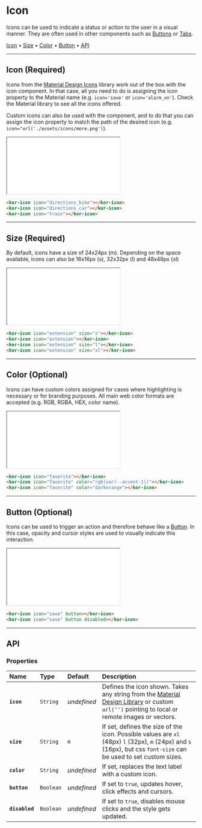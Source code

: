 # Icon

Icons can be used to indicate a status or action to the user in a visual manner. They are often used in other components such as [Buttons](components/button) or [Tabs](components/tabs).

[Icon](components/icon#size) • [Size](components/icon#size) • [Color](components/icon#color) • [Button](components/icon#button) • [API](components/icon#api)

---

## Icon (Required)

Icons from the [Material Design Icons](https://material.io/resources/icons/?style=baseline) library work out of the box with the icon component. In that case, all you need to do is assigning the icon property to the Material name (e.g. `icon='save'` or `icon='alarm_on'`). Check the Material library to see all the icons offered.

Custom icons can also be used with the component, and to do that you can assign the icon property to match the path of the desired icon (e.g. `icon="url('./assets/icons/more.png')`).

<iframe src="./assets/docs/components/icon/icon.html"></iframe>

```html
<kor-icon icon="directions_bike"></kor-icon>
<kor-icon icon="directions_car"></kor-icon>
<kor-icon icon="train"></kor-icon>
```

---

## Size (Required)

By default, icons have a size of 24x24px (m). Depending on the space available, icons can also be 16x16px (s), 32x32px (l) and 48x48px (xl)

<iframe src="./assets/docs/components/icon/size.html"></iframe>

```html
<kor-icon icon="extension" size="s"></kor-icon>
<kor-icon icon="extension"></kor-icon>
<kor-icon icon="extension" size="l"></kor-icon>
<kor-icon icon="extension" size="xl"></kor-icon>
```

---

## Color (Optional)

Icons can have custom colors assigned for cases where highlighting is necessary or for branding purposes. All main web color formats are accepted (e.g. RGB, RGBA, HEX, color name).

<iframe src="./assets/docs/components/icon/color.html"></iframe>

```html
<kor-icon icon="favorite"></kor-icon>
<kor-icon icon="favorite" color="rgb(var(--accent-1))"></kor-icon>
<kor-icon icon="favorite" color="darkorange"></kor-icon>
```

---

## Button (Optional)

Icons can be used to trigger an action and therefore behave like a [Button](components/button). In this case, opacity and cursor styles are used to visually indicate this interaction. 

<iframe src="./assets/docs/components/icon/button.html"></iframe>

```html
<kor-icon icon="save" button></kor-icon>
<kor-icon icon="save" button disabled></kor-icon>
```

---

## API

### Properties

| Name | Type | Default | Description |
| :-- | :-- | :-- | :-- |
| **`icon`** | `String` | _undefined_ | Defines the icon shown. Takes any string from the [Material Design Library](https://material.io/resources/icons/?style=baseline) or custom `url('')` pointing to local or remote images or vectors. |
| **`size`** | `String` | `m` | If set, defines the size of the icon. Possible values are `xl` (48px) `l` (32px), `m` (24px) and `s` (16px), but css `font-size` can be used to set custom sizes. |
| **`color`** | `String` | _undefined_ | If set, replaces the text label with a custom icon. |
| **`button`** | `Boolean` | _undefined_ | If set to `true`, updates hover, click effects and cursors. |
| **`disabled`** | `Boolean` | _undefined_ | If set to `true`, disables mouse clicks and the style gets updated. |